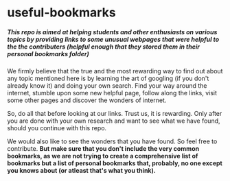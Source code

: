 # useful-bookmarks

##### **This repo is aimed at helping students and other enthusiasts on various topics by providing links to some unusual webpages that were helpful to the the contributers (helpful enough that they stored them in their personal bookmarks folder)**

We firmly believe that the true and the most rewarding way to find out about any topic mentioned here is by learning the art of googling (if you don't already know it) and doing your own search. Find your way around the internet, stumble upon some new helpful page, follow along the links, visit some other pages and discover the wonders of internet. 

So, do all that before looking at our links. Trust us, it is rewarding. Only after you are done with your own research and want to see what we have found, should you continue with this repo.

We would also like to see the wonders that you have found. So feel free to contribute. **But make sure that you don't include the very common bookmarks, as we are not trying to create a comprehensive list of bookmarks but a list of personal bookmarks that, probably, no one except you knows about (or atleast that's what you think).**
